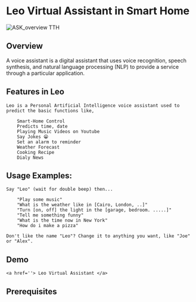 # Leo Virtual Assistant in Smart Home 

![ASK_overview _TTH_](https://user-images.githubusercontent.com/67477345/143164667-786523bc-9b76-4d32-b2ba-a5c16055f9ab.png)

  
## Overview

A voice assistant is a digital assistant that uses voice recognition, speech synthesis, and natural language processing (NLP) to provide a service through a particular application.


## Features in Leo
	
	Leo is a Personal Artificial Intelligence voice assistant used to predict the basic functions like,

		Smart-Home Control
		Predicts time, date
		Playing Music Videos on Youtube
		Say Jokes 😁
		Set an alarm to reminder
		Weather Forecast
		Cooking Recipe
		Dialy News


## Usage Examples:

	Say "Leo" (wait for double beep) then...

		"Play some music"
		"What is the weather like in [Cairo, London, ..]"
		"Turn [on, off] the light in the [garage, bedroom. .....]"
		"Tell me something funny"
		"What is the time now in New York"
		"How do i make a pizza"

	Don't like the name "Leo"? Change it to anything you want, like "Joe" or "Alex".

  
## Demo
	
	<a href=''> Leo Virtual Assistant </a>
  
## Prerequisites

	
  
